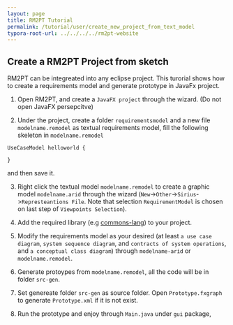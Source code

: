 ```yaml
---
layout: page
title: RM2PT Tutorial
permalink: /tutorial/user/create_new_project_from_text_model
typora-root-url: ../../../../rm2pt-website
---
```


## Create a RM2PT Project from sketch

RM2PT can be integreated into any eclipse project. This turorial shows how to create a requirements model and generate prototype in JavaFx project.

1. Open RM2PT, and create a `JavaFX project` through the wizard.  (Do not open JavaFX persepcitve)

2. Under the project, create a folder `requirementsmodel` and a new file `modelname.remodel` as textual requirements model, fill the following skeleton in `modelname.remodel`

```
UseCaseModel helloworld {

}
```
and then save it.

3. Right click the textual model `modelname.remodel` to create a graphic model `modelname.arid` through the wizard (`New`->`Other`->`Sirius`->`Represteantions File`. Note that selection `RequirementModel` is chosen on last step of `Viewpoints Selection`).

4. Add the required library (e.g [commons-lang](data/commons-lang3-3.8.1.jar)) to your project.

5. Modify the requirements model as your desired (at least `a use case diagram`, `system sequence diagram`, and `contracts of system operations`, and `a conceptual class diagram`) through `modelname-arid` or `modelname.remodel`.

6. Generate protoypes from `modelname.remodel`, all the code will be in folder `src-gen`.

7. Set genereate folder `src-gen` as source folder. Open `Prototype.fxgraph` to generate `Prototype.xml` if it is not exist.

8. Run the prototype and enjoy through `Main.java` under `gui` package,

